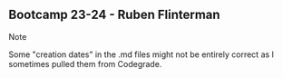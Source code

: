 ## Bootcamp 23-24 - Ruben Flinterman

> [!NOTE]  
> Some "creation dates" in the .md files might not be entirely correct as I sometimes pulled them from Codegrade. 